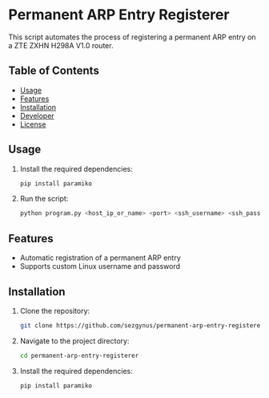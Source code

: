 # Permanent ARP Entry Registerer

This script automates the process of registering a permanent ARP entry on a ZTE ZXHN H298A V1.0 router.

## Table of Contents
- [Usage](#usage)
- [Features](#features)
- [Installation](#installation)
- [Developer](#developer)
- [License](#license)

## Usage

1. Install the required dependencies:

   ```bash
   pip install paramiko
   
2. Run the script:

   ```bash
   python program.py <host_ip_or_name> <port> <ssh_username> <ssh_password> <arp_ip> <arp_mac> <linux_user> <linux_password>
   
## Features

- Automatic registration of a permanent ARP entry
-  Supports custom Linux username and password

## Installation

1. Clone the repository:

   ```bash
   git clone https://github.com/sezgynus/permanent-arp-entry-registerer.git
   
2. Navigate to the project directory:

   ```bash
   cd permanent-arp-entry-registerer

3. Install the required dependencies:

   ```bash
   pip install paramiko
